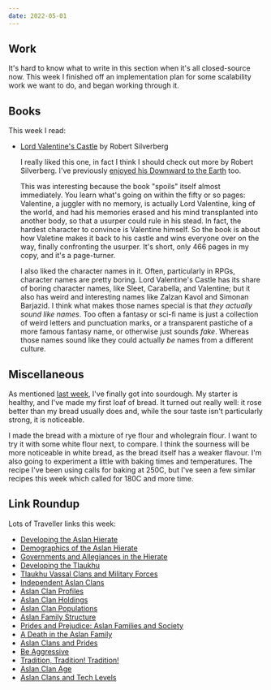 ```yaml
---
date: 2022-05-01
---
```


## Work

It's hard to know what to write in this section when it's all
closed-source now.  This week I finished off an implementation plan
for some scalability work we want to do, and began working through it.


## Books

This week I read:

- [Lord Valentine's Castle][] by Robert Silverberg

  I really liked this one, in fact I think I should check out more by
  Robert Silverberg.  I've previously [enjoyed his Downward to the
  Earth][] too.

  This was interesting because the book "spoils" itself almost
  immediately.  You learn what's going on within the fifty or so
  pages: Valentine, a juggler with no memory, is actually Lord
  Valentine, king of the world, and had his memories erased and his
  mind transplanted into another body, so that a usurper could rule in
  his stead.  In fact, the hardest character to convince is Valentine
  himself.  So the book is about how Valetine makes it back to his
  castle and wins everyone over on the way, finally confronting the
  usurper.  It's short, only 466 pages in my copy, and it's a
  page-turner.

  I also liked the character names in it.  Often, particularly in
  RPGs, character names are pretty boring.  Lord Valentine's Castle
  has its share of boring character names, like Sleet, Carabella, and
  Valentine; but it also has weird and interesting names like Zalzan
  Kavol and Simonan Barjazid.  I think what makes those names special
  is that *they actually sound like names*.  Too often a fantasy or
  sci-fi name is just a collection of weird letters and punctuation
  marks, or a transparent pastiche of a more famous fantasy name, or
  otherwise just sounds *fake*.  Whereas those names sound like they
  could actually *be* names from a different culture.

[Lord Valentine's Castle]: https://en.wikipedia.org/wiki/Lord_Valentine%27s_Castle
[enjoyed his Downward to the Earth]: notes/051.html


## Miscellaneous

As mentioned [last week][], I've finally got into sourdough.  My
starter is healthy, and I've made my first loaf of bread.  It turned
out really well: it rose better than my bread usually does and, while
the sour taste isn't particularly strong, it is noticeable.

I made the bread with a mixture of rye flour and wholegrain flour.  I
want to try it with some white flour next, to compare.  I think the
sourness will be more noticeable in white bread, as the bread itself
has a weaker flavour.  I'm also going to experiment a little with
baking times and temperatures.  The recipe I've been using calls for
baking at 250C, but I've seen a few similar recipes this week which
called for 180C and more time.

[last week]: notes/188.html


## Link Roundup

Lots of Traveller links this week:

- [Developing the Aslan Hierate](https://greatdungeonnorth.blogspot.com/2021/12/developing-aslan-hierate.html)
- [Demographics of the Aslan Hierate](https://greatdungeonnorth.blogspot.com/2021/12/demographics-of-aslan-hierate.html)
- [Governments and Allegiances in the Hierate](https://greatdungeonnorth.blogspot.com/2021/12/governments-and-allegiances-in-hierate.html)
- [Developing the Tlaukhu](https://greatdungeonnorth.blogspot.com/2022/01/developing-tlaukhu.html)
- [Tlaukhu Vassal Clans and Military Forces](https://greatdungeonnorth.blogspot.com/2022/01/tlaukhu-vassal-clans-and-military-forces.html)
- [Independent Aslan Clans](https://greatdungeonnorth.blogspot.com/2022/01/independent-clans.html)
- [Aslan Clan Profiles](https://greatdungeonnorth.blogspot.com/2022/02/aslan-clan-profiles.html)
- [Aslan Clan Holdings](https://greatdungeonnorth.blogspot.com/2022/02/aslan-clan-holdings.html)
- [Aslan Clan Populations](https://greatdungeonnorth.blogspot.com/2022/02/aslan-clan-populations.html)
- [Aslan Family Structure](https://greatdungeonnorth.blogspot.com/2022/02/aslan-family-structure.html)
- [Prides and Prejudice: Aslan Families and Society](https://greatdungeonnorth.blogspot.com/2022/03/prides-and-prejudice-aslan-families-and.html)
- [A Death in the Aslan Family](https://greatdungeonnorth.blogspot.com/2022/03/a-death-in-aslan-family.html)
- [Aslan Clans and Prides](https://greatdungeonnorth.blogspot.com/2022/03/aslan-clans-and-prides.html)
- [Be Aggressive](https://greatdungeonnorth.blogspot.com/2022/04/be-aggressive.html)
- [Tradition, Tradition! Tradition!](https://greatdungeonnorth.blogspot.com/2022/04/tradition-tradition-tradition.html)
- [Aslan Clan Age](https://greatdungeonnorth.blogspot.com/2022/04/clan-age.html)
- [Aslan Clans and Tech Levels](https://greatdungeonnorth.blogspot.com/2022/04/aslan-clans-and-tech-levels.html)
